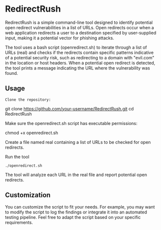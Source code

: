 # RedirectRush

RedirectRush is a simple command-line tool designed to identify potential open redirect vulnerabilities in a list of URLs. Open redirects occur when a web application redirects a user to a destination specified by user-supplied input, making it a potential vector for phishing attacks.

The tool uses a bash script (openredirect.sh) to iterate through a list of URLs (real) and checks if the redirects contain specific patterns indicative of a potential security risk, such as redirecting to a domain with "evil.com" in the location or host headers. When a potential open redirect is detected, the tool prints a message indicating the URL where the vulnerability was found.
## Usage

    Clone the repository:

    

git clone https://github.com/your-username/RedirectRush.git
cd RedirectRush

Make sure the openredirect.sh script has executable permissions:

chmod +x openredirect.sh

Create a file named real containing a list of URLs to be checked for open redirects.

Run the tool

    ./openredirect.sh

The tool will analyze each URL in the real file and report potential open redirects.

## Customization

You can customize the script to fit your needs. For example, you may want to modify the script to log the findings or integrate it into an automated testing pipeline. Feel free to adapt the script based on your specific requirements.
